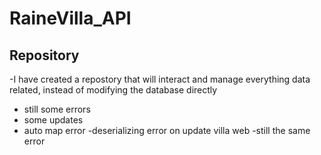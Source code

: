 # RaineVilla_API

## Repository
  
  -I have created a repostory that will interact and manage everything data related, instead of modifying the database directly
  
  - still some errors
- some updates
- auto map error
-deserializing error on update villa web
-still the same error 
